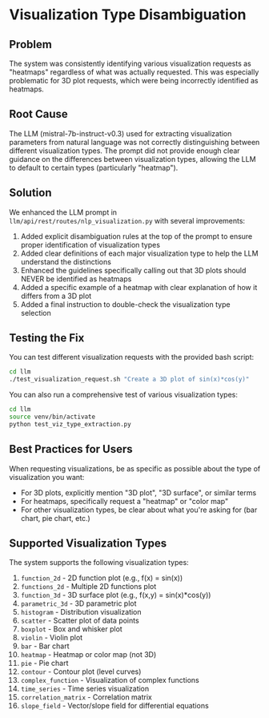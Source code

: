 # Visualization Type Disambiguation

## Problem

The system was consistently identifying various visualization requests as "heatmaps" regardless of what was actually requested. This was especially problematic for 3D plot requests, which were being incorrectly identified as heatmaps.

## Root Cause

The LLM (mistral-7b-instruct-v0.3) used for extracting visualization parameters from natural language was not correctly distinguishing between different visualization types. The prompt did not provide enough clear guidance on the differences between visualization types, allowing the LLM to default to certain types (particularly "heatmap").

## Solution

We enhanced the LLM prompt in `llm/api/rest/routes/nlp_visualization.py` with several improvements:

1. Added explicit disambiguation rules at the top of the prompt to ensure proper identification of visualization types
2. Added clear definitions of each major visualization type to help the LLM understand the distinctions
3. Enhanced the guidelines specifically calling out that 3D plots should NEVER be identified as heatmaps
4. Added a specific example of a heatmap with clear explanation of how it differs from a 3D plot
5. Added a final instruction to double-check the visualization type selection

## Testing the Fix

You can test different visualization requests with the provided bash script:

```bash
cd llm
./test_visualization_request.sh "Create a 3D plot of sin(x)*cos(y)"
```

You can also run a comprehensive test of various visualization types:

```bash
cd llm
source venv/bin/activate
python test_viz_type_extraction.py
```

## Best Practices for Users

When requesting visualizations, be as specific as possible about the type of visualization you want:

- For 3D plots, explicitly mention "3D plot", "3D surface", or similar terms
- For heatmaps, specifically request a "heatmap" or "color map"
- For other visualization types, be clear about what you're asking for (bar chart, pie chart, etc.)

## Supported Visualization Types

The system supports the following visualization types:

1. `function_2d` - 2D function plot (e.g., f(x) = sin(x))
2. `functions_2d` - Multiple 2D functions plot
3. `function_3d` - 3D surface plot (e.g., f(x,y) = sin(x)*cos(y))
4. `parametric_3d` - 3D parametric plot
5. `histogram` - Distribution visualization
6. `scatter` - Scatter plot of data points
7. `boxplot` - Box and whisker plot
8. `violin` - Violin plot
9. `bar` - Bar chart
10. `heatmap` - Heatmap or color map (not 3D)
11. `pie` - Pie chart
12. `contour` - Contour plot (level curves)
13. `complex_function` - Visualization of complex functions
14. `time_series` - Time series visualization
15. `correlation_matrix` - Correlation matrix
16. `slope_field` - Vector/slope field for differential equations 